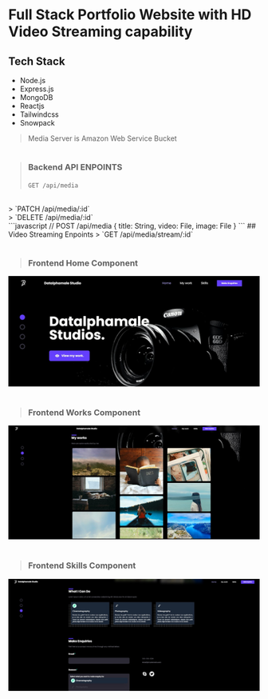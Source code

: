# Full Stack Portfolio Website with HD Video Streaming capability

## Tech Stack
- Node.js
- Express.js
- MongoDB
- Reactjs
- Tailwindcss
- Snowpack
> Media Server is Amazon Web Service Bucket
#

> ### Backend API ENPOINTS
> `GET /api/media`
<br />
> `PATCH /api/media/:id`
<br />
> `DELETE /api/media/:id`
<br />
```javascript
// POST /api/media
{
    title: String, 
    video: File,
    image: File
}
```
## Video Streaming Enpoints
> `GET /api/media/stream/:id`
<br />

#
> ### Frontend Home Component
[<img src="https://raw.githubusercontent.com/Divuzki/Alphamale-MERN-Portfolio/master/ScreenShorts/Home.jpg" />](https://raw.githubusercontent.com/Divuzki/Alphamale-MERN-Portfolio/master/ScreenShorts/Home.jpg)

#

> ### Frontend Works Component
[<img src="https://raw.githubusercontent.com/Divuzki/Alphamale-MERN-Portfolio/master/ScreenShorts/Works.jpg" />](https://raw.githubusercontent.com/Divuzki/Alphamale-MERN-Portfolio/master/ScreenShorts/Works.jpg)

#

> ### Frontend Skills Component
[<img src="https://raw.githubusercontent.com/Divuzki/Alphamale-MERN-Portfolio/master/ScreenShorts/Skills.jpg" />](https://raw.githubusercontent.com/Divuzki/Alphamale-MERN-Portfolio/master/ScreenShorts/Skills.jpg)